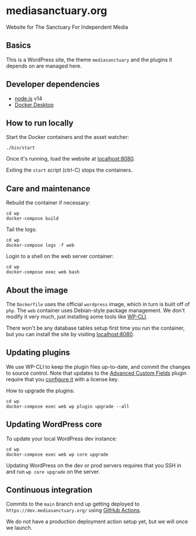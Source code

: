 # mediasanctuary.org

Website for The Sanctuary For Independent Media

## Basics

This is a WordPress site, the theme `mediasanctuary` and the plugins it depends on are managed here.

## Developer dependencies

* [node.js](https://nodejs.org/) v14
* [Docker Desktop](https://www.docker.com/products/docker-desktop)

## How to run locally

Start the Docker containers and the asset watcher:

```
./bin/start
```

Once it's running, load the website at [localhost:8080](http://localhost:8080/).

Exiting the `start` script (ctrl-C) stops the containers.

## Care and maintenance

Rebuild the container if necessary:

```
cd wp
docker-compose build
```

Tail the logs:

```
cd wp
docker-compose logs -f web
```

Login to a shell on the web server container:

```
cd wp
docker-compose exec web bash
```

## About the image

The `Dockerfile` uses the official `wordpress` image, which in turn is built off of `php`. The `web` container uses Debian-style package management. We don't modify it very much, just installing some tools like [WP-CLI](https://wp-cli.org/).

There won't be any database tables setup first time you run the container, but you can install the site by visiting [localhost:8080](http://localhost:8080/).

## Updating plugins

We use WP-CLI to keep the plugin files up-to-date, and commit the changes to source control. Note that updates to the [Advanced Custom Fields](https://www.advancedcustomfields.com/) plugin require that you [configure it](http://localhost:8080/wp-admin/edit.php?post_type=acf-field-group&page=acf-settings-updates) with a license key.

How to upgrade the plugins:

```
cd wp
docker-compose exec web wp plugin upgrade --all
```

## Updating WordPress core

To update your local WordPress dev instance:

```
cd wp
docker-compose exec web wp core upgrade
```

Updating WordPress on the dev or prod servers requires that you SSH in and run `wp core upgrade` on the server.

## Continuous integration

Commits to the `main` branch end up getting deployed to `https://dev.mediasanctuary.org/` using [GitHub Actions](https://github.com/mediasanctuary/mediasanctuary.org/actions).

We do not have a production deployment action setup yet, but we will once we launch.
